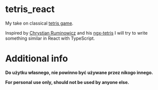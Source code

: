 # tetris_react

My take on classical [tetris game](https://en.wikipedia.org/wiki/Tetris).

Inspired by [Chrystian Ruminowicz](https://github.com/chrum) and his [ngx-tetris](https://www.npmjs.com/package/ngx-tetris) I will try to write something similar in React with TypeScript.

# Additional info

**Do użytku własnego, nie powinno być używane przez nikogo innego.**

**For personal use only, should not be used by anyone else.**
